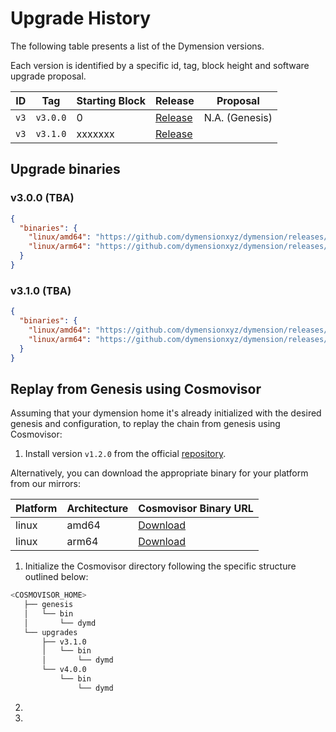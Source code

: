 # Upgrade History

The following table presents a list of the Dymension versions.

Each version is identified by a specific id, tag, block height and software upgrade proposal.

| ID    |  Tag       | Starting Block | Release                                                                  | Proposal                                             |
|-------|-----------|----------------|--------------------------------------------------------------------------|------------------------------------------------------|
| `v3`  | `v3.0.0`  | 0              | [Release](https://github.com/dymensionxyz/dymension/releases/tag/v3.0.0/)  | N.A. (Genesis)                                       |
| `v3`  | `v3.1.0`  | xxxxxxx        | [Release](https://github.com/dymensionxyz/dymension/releases/tag/v3.1.0)  | [](https://www.mintscan.io/dymension/proposals/)   |

## Upgrade binaries

### v3.0.0 (TBA)

```json
{
  "binaries": {
    "linux/amd64": "https://github.com/dymensionxyz/dymension/releases/download/v3.0.0/dymd-3.0.0-linux-amd64?",
    "linux/arm64": "https://github.com/dymensionxyz/dymension/releases/download/v3.1.0/dymd-3.0.0-linux-arm64?"
  }
}
```

### v3.1.0 (TBA)

```json
{
  "binaries": {
    "linux/amd64": "https://github.com/dymensionxyz/dymension/releases/download/v3.1.0/dymd-3.1.0-linux-amd64?",
    "linux/arm64": "https://github.com/dymensionxyz/dymension/releases/download/v3.1.0/dymd-3.1.0-linux-arm64?"
  }
}
```

## Replay from Genesis using Cosmovisor

Assuming that your dymension home it's already initialized with the desired genesis and configuration,
to replay the chain from genesis using Cosmovisor:

1. Install version `v1.2.0` from the official [repository](https://github.com/cosmos/cosmos-sdk/tree/main/tools/cosmovisor).

Alternatively, you can download the appropriate binary for your platform from our mirrors:

| Platform | Architecture | Cosmovisor Binary URL                                                                                      |
|----------|--------------|------------------------------------------------------------------------------------------------------------|
| linux    | amd64        | [Download](https://osmosis.fra1.digitaloceanspaces.com/binaries/cosmovisor/cosmovisor-v1.2.0-linux-amd64)  |
| linux    | arm64        | [Download](https://osmosis.fra1.digitaloceanspaces.com/binaries/cosmovisor/cosmovisor-v1.2.0-linux-arm64)  |

1. Initialize the Cosmovisor directory following the specific structure outlined below:
```bash
<COSMOVISOR_HOME>
   ├── genesis
   │   └── bin
   │       └── dymd
   └── upgrades
       ├── v3.1.0
       │   └── bin
       │       └── dymd
       └── v4.0.0
           └── bin
               └── dymd
```

2. 
3. 
